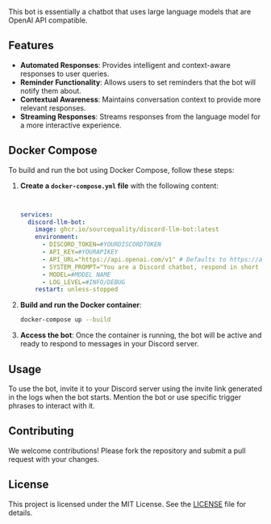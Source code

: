This bot is essentially a chatbot that uses large language models that are OpenAI API compatible.

## Features

- **Automated Responses**: Provides intelligent and context-aware responses to user queries.
- **Reminder Functionality**: Allows users to set reminders that the bot will notify them about.
- **Contextual Awareness**: Maintains conversation context to provide more relevant responses.
- **Streaming Responses**: Streams responses from the language model for a more interactive experience.

## Docker Compose

To build and run the bot using Docker Compose, follow these steps:

1. **Create a `docker-compose.yml` file** with the following content:

    ```yaml


    services:
      discord-llm-bot:
        image: ghcr.io/sourcequality/discord-llm-bot:latest
        environment:
          - DISCORD_TOKEN=#YOURDISCORDTOKEN
          - API_KEY=#YOURAPIKEY
          - API_URL="https://api.openai.com/v1" # Defaults to https://api.openai.com/v1
          - SYSTEM_PROMPT="You are a Discord chatbot, respond in short messages."
          - MODEL=#MODEL NAME
          - LOG_LEVEL=#INFO/DEBUG
        restart: unless-stopped
    ```

2. **Build and run the Docker container**:

    ```sh
    docker-compose up --build
    ```

3. **Access the bot**: Once the container is running, the bot will be active and ready to respond to messages in your Discord server.

## Usage

To use the bot, invite it to your Discord server using the invite link generated in the logs when the bot starts. Mention the bot or use specific trigger phrases to interact with it.

## Contributing

We welcome contributions! Please fork the repository and submit a pull request with your changes.


## License

This project is licensed under the MIT License. See the [LICENSE](LICENSE) file for details.

